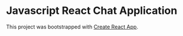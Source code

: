 # Javascript React Chat Application

This project was bootstrapped with [Create React App](https://github.com/facebook/create-react-app).

